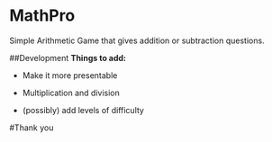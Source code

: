 # MathPro
Simple Arithmetic Game that gives addition or subtraction questions.

##Development
**Things to add:**

- Make it more presentable 

- Multiplication and division

- (possibly) add levels of difficulty


#Thank you
